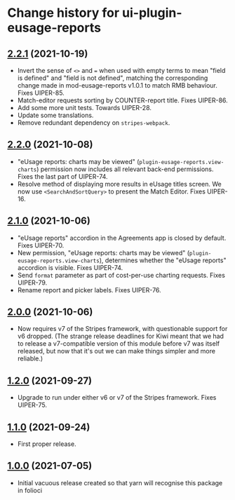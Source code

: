 # Change history for ui-plugin-eusage-reports

## [2.2.1](https://github.com/folio-org/ui-plugin-eusage-reports/tree/v2.2.1) (2021-10-19)

* Invert the sense of `<>` and `=` when used with empty terms to mean "field is defined" and "field is not defined", matching the corresponding change made in mod-eusage-reports v1.0.1 to match RMB behaviour. Fixes UIPER-85.
* Match-editor requests sorting by COUNTER-report title. Fixes UIPER-86.
* Add some more unit tests. Towards UIPER-28.
* Update some translations.
* Remove redundant dependency on `stripes-webpack`.

## [2.2.0](https://github.com/folio-org/ui-plugin-eusage-reports/tree/v2.2.0) (2021-10-08)

* "eUsage reports: charts may be viewed" (`plugin-eusage-reports.view-charts`) permission now includes all relevant back-end permissions. Fixes the last part of UIPER-74.
* Resolve method of displaying more results in eUsage titles screen. We now use `<SearchAndSortQuery>` to present the Match Editor. Fixes UIPER-16.

## [2.1.0](https://github.com/folio-org/ui-plugin-eusage-reports/tree/v2.1.0) (2021-10-06)

* "eUsage reports" accordion in the Agreements app is closed by default. Fixes UIPER-70.
* New permission, "eUsage reports: charts may be viewed" (`plugin-eusage-reports.view-charts`), determines whether the "eUsage reports" accordion is visible. Fixes UIPER-74.
* Send `format` parameter as part of cost-per-use charting requests. Fixes UIPER-79.
* Rename report and picker labels. Fixes UIPER-76.

## [2.0.0](https://github.com/folio-org/ui-plugin-eusage-reports/tree/v2.0.0) (2021-10-06)

* Now requires v7 of the Stripes framework, with questionable support for v6 dropped. (The strange release deadlines for Kiwi meant that we had to release a v7-compatible version of this module before v7 was itself released, but now that it's out we can make things simpler and more reliable.)

## [1.2.0](https://github.com/folio-org/ui-plugin-eusage-reports/tree/v1.2.0) (2021-09-27)

* Upgrade to run under either v6 or v7 of the Stripes framework. Fixes UIPER-75.

## [1.1.0](https://github.com/folio-org/ui-plugin-eusage-reports/tree/v1.1.0) (2021-09-24)

* First proper release.

## [1.0.0](https://github.com/folio-org/ui-plugin-eusage-reports/tree/v1.0.0) (2021-07-05)

* Initial vacuous release created so that yarn will recognise this package in folioci

